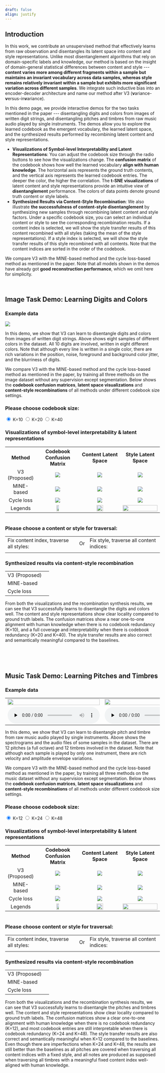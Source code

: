 ```yaml
---
draft: false
align: justify
---
```


<!-- <div style="text-align: justify;"> -->

<!-- ***Abstract:*** <span class="lowlight-gray">
    We contribute an unsupervised method that effectively learns from raw observation and disentangles its latent space into content and style representations. Unlike most disentanglement algorithms that rely on domain-specific labels and knowledge, our method is based on the insight of domain-general statistical differences between content and style --- **content varies more among different fragments within a sample but maintains an invariant vocabulary across data samples, whereas style remains relatively invariant within a sample but exhibits more significant variation across different samples**. We integrate such inductive bias into an encoder-decoder architecture and name our method after V3 (**v**ariance-**v**ersus-in**v**ariance). Experimental results show that V3 generalizes across two distinct domains in different modalities, music audio and images of written digits, successfully learning pitch-timbre and digit-color disentanglements, respectively. Also, the disentanglement robustness significantly outperforms baseline unsupervised methods and is even comparable to supervised counterparts. Furthermore, symbolic-level interpretability emerges in the learned codebook of content, forging a near one-to-one alignment between machine representation and human knowledge.
</span> -->

## Introduction

In this work, we contribute an unsupervised method that effectively learns from raw observation and disentangles its latent space into content and style representations. Unlike most disentanglement algorithms that rely on domain-specific labels and knowledge, our method is based on the insight of domain-general statistical differences between content and style --- **content varies more among different fragments within a sample but maintains an invariant vocabulary across data samples, whereas style remains relatively invariant within a sample but exhibits more significant variation across different samples**. We integrate such inductive bias into an encoder-decoder architecture and name our method after V3 (**v**ariance-**v**ersus-in**v**ariance).

<!-- This demonstration page serves as a supplement to the paper.  -->

In this demo page, we provide interactive demos for the two tasks mentioned in the paper --- disentangling digits and colors from images of written digit strings, and disentangling pitches and timbres from raw music audio played by single instruments. The demos allow you to explore the learned codebook as the emergent vocabulary, the learned latent space, and the synthesized results performed by recombining latent content and style representations.
- **Visualizations of Symbol-level Interpretability and Latent Representations**: You can adjust the codebook size through the radio buttons to see how the visualizations change. The **confusion matrix** of the codebook shows how well the learned vocabulary **align with human knowledge**. The horizontal axis represents the ground truth contents, and the vertical axis represents the learned codebook entries. The deeper the color, the higher the correlation. The **t-SNE visualizations** of latent content and style representations provide an intuitive view of **disentanglement** performance. The colors of data points denote ground truth content or style labels.
- **Synthesized Results via Content-Style Recombination**: We also illustrate **the successfulness of content-style disentanglement** by synthesizing new samples through recombining latent content and style factors. Under a specific codebook size, you can select an individual content or style to see the corresponding recombination results. If a content index is selected, we will show the style transfer results of this content recombined with all styles (taking the mean of the style representations). If a style index is selected, we will show the style transfer results of this style recombined with all contents. Note that the content indices are sorted in the order of the codebook.

We compare V3 with the MINE-based method and the cycle loss-based method as mentioned in the paper. Note that all models shown in the demos have already got **good reconstruction performance**, which we omit here for simplicity.

<br>

## Image Task Demo: Learning Digits and Colors
<a id="image"></a>

<div class="taskdemo-container">
    <h3>Example data</h3>
    <image src="image_data_sample.svg" style="display: ">
</div>

In this demo, we show that V3 can learn to disentangle digits and colors from images of written digit strings. Above shows eight samples of different colors in the dataset. All 10 digits are involved, written in eight different colors. Note that although every line is written in a single color, there are rich variations in the position, noise, foreground and background color jitter, and the blurriness of digits.

We compare V3 with the MINE-based method and the cycle loss-based method as mentioned in the paper, by training all three methods on the image dataset without any supervision except segmentation. Below shows the **codebook confusion matrices**, **latent space visualizations** and **content-style recombinations** of all methods under different codebook size settings.

<div class="taskdemo-container">
    <h3>Please choose codebook size:</h3> 
    <input type="radio" value="10" checked="checked" name="image_codebook"> <!--checked设置默认选中-->
    K=10
    <input type="radio" value="20" name="image_codebook">
    K=20
    <input type="radio" value="40" name="image_codebook">
    K=40
    <br>
    <h3>Visualizations of symbol-level interpretability & latent representations</h3>
    <table style="text-align: center; margin:auto">
        <tr>
            <th>Method</td>
            <th style="width: 33%">Codebook Confusion Matrix</td>
            <th style="width: 33%">Content Latent Space</td>
            <th style="width: 33%">Style Latent Space</td>
        </tr>
        <tr>
            <td>V3 (Proposed)</td>
            <td>
                <image src="image_v3_10/codebook_confusion_matrix.svg" id="image_v3_10_cf" style="display: ">
                <image src="image_v3_20/codebook_confusion_matrix.svg" id="image_v3_20_cf" style="display: none"> 
                <image src="image_v3_40/codebook_confusion_matrix.svg" id="image_v3_40_cf" style="display: none"> 
            </td>
            <td>
                <image src="image_v3_10/emb_c_tsne_3d.svg" id="image_v3_10_c" style="display: ">
                <image src="image_v3_20/emb_c_tsne_3d.svg" id="image_v3_20_c" style="display: none"> 
                <image src="image_v3_40/emb_c_tsne_3d.svg" id="image_v3_40_c" style="display: none">
            </td>
            <td>
                <image src="image_v3_10/emb_s_tsne_3d.svg" id="image_v3_10_s" style="display: ">
                <image src="image_v3_20/emb_s_tsne_3d.svg" id="image_v3_20_s" style="display: none"> 
                <image src="image_v3_40/emb_s_tsne_3d.svg" id="image_v3_40_s" style="display: none"> 
            </td>
        </tr>
        <tr>
            <td>MINE-based</td>
            <td>
                <image src="image_mine_10/codebook_confusion_matrix.svg" id="image_mine_10_cf" style="display: ">
                <image src="image_mine_20/codebook_confusion_matrix.svg" id="image_mine_20_cf" style="display: none"> 
                <image src="image_mine_40/codebook_confusion_matrix.svg" id="image_mine_40_cf" style="display: none"> 
            </td>
            <td>
                <image src="image_mine_10/emb_c_tsne_3d.svg" id="image_mine_10_c" style="display: ">
                <image src="image_mine_20/emb_c_tsne_3d.svg" id="image_mine_20_c" style="display: none"> 
                <image src="image_mine_40/emb_c_tsne_3d.svg" id="image_mine_40_c" style="display: none">
            </td>
            <td>
                <image src="image_mine_10/emb_s_tsne_3d.svg" id="image_mine_10_s" style="display: ">
                <image src="image_mine_20/emb_s_tsne_3d.svg" id="image_mine_20_s" style="display: none"> 
                <image src="image_mine_40/emb_s_tsne_3d.svg" id="image_mine_40_s" style="display: none"> 
            </td>
        </tr>
        <tr>
            <td>Cycle loss</td>
            <td>
                <image src="image_cycle_10/codebook_confusion_matrix.svg" id="image_cycle_10_cf" style="display: ">
                <image src="image_cycle_20/codebook_confusion_matrix.svg" id="image_cycle_20_cf" style="display: none"> 
                <image src="image_cycle_40/codebook_confusion_matrix.svg" id="image_cycle_40_cf" style="display: none"> 
            </td>
            <td>
                <image src="image_cycle_10/emb_c_tsne_3d.svg" id="image_cycle_10_c" style="display: ">
                <image src="image_cycle_20/emb_c_tsne_3d.svg" id="image_cycle_20_c" style="display: none"> 
                <image src="image_cycle_40/emb_c_tsne_3d.svg" id="image_cycle_40_c" style="display: none">
            </td>
            <td>
                <image src="image_cycle_10/emb_s_tsne_3d.svg" id="image_cycle_10_s" style="display: ">
                <image src="image_cycle_20/emb_s_tsne_3d.svg" id="image_cycle_20_s" style="display: none"> 
                <image src="image_cycle_40/emb_s_tsne_3d.svg" id="image_cycle_40_s" style="display: none"> 
            </td>
        </tr>
        <tr>
            <td>Legends</td>
            <td>
                <image src="confusion_mtx_legend.svg" id="cf_legend" style="width: 25%; margin: auto">
            </td>
            <td>
                <image src="image_legend_c.svg" id="image_c_legend" style="width: 42%; margin: auto">
            </td>
            <td>
                <image src="image_legend_s.svg" id="image_s_legend" style="width: 100%; margin: auto">
            </td>
        </tr>
    </table>
    <br>
    <h3>Please choose a content or style for traversal:</h3>
    <table>
        <tr>
            <td>
                Fix content index, traverse all styles:
            </td>
            <td>
            Or
            </td>
            <td>
                Fix style, traverse all content indices:
            </td>
        </tr>
        <tr>
            <td>
                <div id="select_image_fix_c"></div>
            </td>
            <td>
            </td>
            <td>
                <div id="select_image_fix_s"></div>
            </td>
        </tr>
    </table>
    <!-- Fix content index, traverse all styles:
    <div id="select_image_fix_c"></div>
    Fix style, traverse all content indices:
    <div id="select_image_fix_s"></div> -->
    <h3>Synthesized results via content-style recombination</h3>
    <table>
        <tr>
            <td>
                V3 (Proposed)
            </td>
            <td>
                <div id="transfer_image_v3"></div>
            </td>
        </tr>
        <tr>
            <td>
                MINE-based
            </td>
            <td>
                <div id="transfer_image_mine"></div>
            </td>
        </tr>
        <tr>
            <td>
                Cycle loss
            </td>
            <td>
                <div id="transfer_image_cycle"></div>
            </td>
        </tr>
    </table>
    <!-- <div id="transfer_music"></div> -->
    From both the visualizations and the recombination synthesis results, we can see that V3 successfully learns to disentangle the digits and colors well. The content and style representations show clear locality compared to ground truth labels. The confusion matrices show a near one-to-one alignment with human knowledge when there is no codebook redundancy (K=10), and a full coverage and interpretability when there is codebook redundancy (K=20 and K=40). The style transfer results are also correct and semantically meaningful compared to the baselines.
</div>

<br><br><br>

## Music Task Demo: Learning Pitches and Timbres
<div class="taskdemo-container">
    <h3>Example data</h3>
    <table style="text-align: center; margin:auto">
        <tr>
            <td>
                <image src="music_data_sample_1.png" style="width: 100%; margin:auto">
            </td>
            <td>
                <image src="music_data_sample_2.png" style="width: 100%; margin:auto">
            </td>
            <td>
                <image src="music_data_sample_3.png" style="width: 100%; margin:auto">
            </td>
        </tr>
        <tr>
            <td>
                <audio id="player1" controls controlsList="nodownload" preload="none">
                    <source src="music_data_sample_1.wav">
                </audio>
            </td>
            <td>
                <audio id="player2" controls controlsList="nodownload" preload="none">
                    <source src="music_data_sample_2.wav">
                </audio>
            </td>
            <td>
                <audio id="player3" controls controlsList="nodownload" preload="none">
                    <source src="music_data_sample_3.wav">
                </audio>
            </td>
        </tr>
    </table>
</div>

In this demo, we show that V3 can learn to disentangle pitch and timbre from raw music audio played by single instruments. Above shows the spectrograms and the audio files of some samples in the dataset. There are 12 pitches (a full octave) and 12 timbres involved in the dataset. Note that although each sample is played by only one instrument, there are rich velocity and amplitude envelope variations.

We compare V3 with the MINE-based method and the cycle loss-based method as mentioned in the paper, by training all three methods on the music dataset without any supervision except segmentation. Below shows the **codebook confusion matrices**, **latent space visualizations** and **content-style recombinations** of all methods under different codebook size settings.

<div class="taskdemo-container">
    <h3>Please choose codebook size:</h3> 
    <input type="radio" value="12" checked="checked" name="music_codebook"> <!--checked设置默认选中-->
    K=12
    <input type="radio" value="24" name="music_codebook">
    K=24
    <input type="radio" value="48" name="music_codebook">
    K=48
    <br>
    <h3>Visualizations of symbol-level interpretability & latent representations</h3>
    <table style="text-align: center; margin:auto">
        <tr>
            <th>Method</td>
            <th style="width: 33%">Codebook Confusion Matrix</td>
            <th style="width: 33%">Content Latent Space</td>
            <th style="width: 33%">Style Latent Space</td>
        </tr>
        <tr>
            <td>V3 (Proposed)</td>
            <td>
                <image src="music_v3_12/codebook_confusion_matrix.svg" id="music_v3_12_cf" style="display: ">
                <image src="music_v3_24/codebook_confusion_matrix.svg" id="music_v3_24_cf" style="display: none"> 
                <image src="music_v3_48/codebook_confusion_matrix.svg" id="music_v3_48_cf" style="display: none"> 
            </td>
            <td>
                <image src="music_v3_12/emb_c_tsne_3d.svg" id="music_v3_12_c" style="display: ">
                <image src="music_v3_24/emb_c_tsne_3d.svg" id="music_v3_24_c" style="display: none"> 
                <image src="music_v3_48/emb_c_tsne_3d.svg" id="music_v3_48_c" style="display: none">
            </td>
            <td>
                <image src="music_v3_12/emb_s_tsne_3d.svg" id="music_v3_12_s" style="display: ">
                <image src="music_v3_24/emb_s_tsne_3d.svg" id="music_v3_24_s" style="display: none"> 
                <image src="music_v3_48/emb_s_tsne_3d.svg" id="music_v3_48_s" style="display: none"> 
            </td>
        </tr>
        <tr>
            <td>MINE-based</td>
            <td>
                <image src="music_mine_12/codebook_confusion_matrix.svg" id="music_mine_12_cf" style="display: ">
                <image src="music_mine_24/codebook_confusion_matrix.svg" id="music_mine_24_cf" style="display: none"> 
                <image src="music_mine_48/codebook_confusion_matrix.svg" id="music_mine_48_cf" style="display: none"> 
            </td>
            <td>
                <image src="music_mine_12/emb_c_tsne_3d.svg" id="music_mine_12_c" style="display: ">
                <image src="music_mine_24/emb_c_tsne_3d.svg" id="music_mine_24_c" style="display: none"> 
                <image src="music_mine_48/emb_c_tsne_3d.svg" id="music_mine_48_c" style="display: none">
            </td>
            <td>
                <image src="music_mine_12/emb_s_tsne_3d.svg" id="music_mine_12_s" style="display: ">
                <image src="music_mine_24/emb_s_tsne_3d.svg" id="music_mine_24_s" style="display: none"> 
                <image src="music_mine_48/emb_s_tsne_3d.svg" id="music_mine_48_s" style="display: none"> 
            </td>
        </tr>
        <tr>
            <td>Cycle loss</td>
            <td>
                <image src="music_cycle_12/codebook_confusion_matrix.svg" id="music_cycle_12_cf" style="display: ">
                <image src="music_cycle_24/codebook_confusion_matrix.svg" id="music_cycle_24_cf" style="display: none"> 
                <image src="music_cycle_48/codebook_confusion_matrix.svg" id="music_cycle_48_cf" style="display: none"> 
            </td>
            <td>
                <image src="music_cycle_12/emb_c_tsne_3d.svg" id="music_cycle_12_c" style="display: ">
                <image src="music_cycle_24/emb_c_tsne_3d.svg" id="music_cycle_24_c" style="display: none"> 
                <image src="music_cycle_48/emb_c_tsne_3d.svg" id="music_cycle_48_c" style="display: none">
            </td>
            <td>
                <image src="music_cycle_12/emb_s_tsne_3d.svg" id="music_cycle_12_s" style="display: ">
                <image src="music_cycle_24/emb_s_tsne_3d.svg" id="music_cycle_24_s" style="display: none"> 
                <image src="music_cycle_48/emb_s_tsne_3d.svg" id="music_cycle_48_s" style="display: none"> 
            </td>
        </tr>
        <tr>
            <td>Legends</td>
            <td>
                <image src="confusion_mtx_legend.svg" id="cf_legend" style="width: 25%; margin: auto">
            </td>
            <td>
                <image src="music_legend_c.svg" id="music_c_legend" style="width: 42%; margin: auto">
            </td>
            <td>
                <image src="music_legend_s.svg" id="music_s_legend" style="width: 100%; margin: auto">
            </td>
        </tr>
    </table>
    <br>
    <h3>Please choose content or style for traversal:</h3>
    <table>
        <tr>
            <td>
                Fix content index, traverse all styles:
            </td>
            <td>
            Or
            </td>
            <td>
                Fix style, traverse all content indices:
            </td>
        </tr>
        <tr>
            <td>
                <div id="select_music_fix_c"></div>
            </td>
            <td>
            </td>
            <td>
                <div id="select_music_fix_s"></div>
            </td>
        </tr>
    </table>
    <!-- Fix content index, traverse all styles:
    <div id="select_music_fix_c"></div>
    Fix style, traverse all content indices:
    <div id="select_music_fix_s"></div> -->
    <h3>Synthesized results via content-style recombination</h3>
    <table>
        <tr>
            <td>
                V3 (Proposed)
            </td>
            <td>
                <div id="transfer_music_v3"></div>
            </td>
        </tr>
        <tr>
            <td>
                MINE-based
            </td>
            <td>
                <div id="transfer_music_mine"></div>
            </td>
        </tr>
        <tr>
            <td>
                Cycle loss
            </td>
            <td>
                <div id="transfer_music_cycle"></div>
            </td>
        </tr>
    </table>
    <!-- <div id="transfer_music"></div> -->
    From both the visualizations and the recombination synthesis results, we can see that V3 successfully learns to disentangle the pitches and timbres well. The content and style representations show clear locality compared to ground truth labels. The confusion matrices show a clear one-to-one alignment with human knowledge when there is no codebook redundancy (K=12), and most codebook entries are still interpretable when there is codebook redundancy (K=24 and K=48). The style transfer results are also correct and semantically meaningful when K=12 compared to the baselines. Even though there are imperfections when K=24 and K=48, the results are still better than the baselines as all pitches are covered when traversing all content indices with a fixed style, and all notes are produced as supposed when traversing all timbres with a meaningful fixed content index well-aligned with human knowledge. 
</div>

<script src="js/music.js"></script>
<script src="js/image.js"></script>